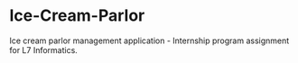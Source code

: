 # Ice-Cream-Parlor
Ice cream parlor management application - Internship program assignment for L7 Informatics.

